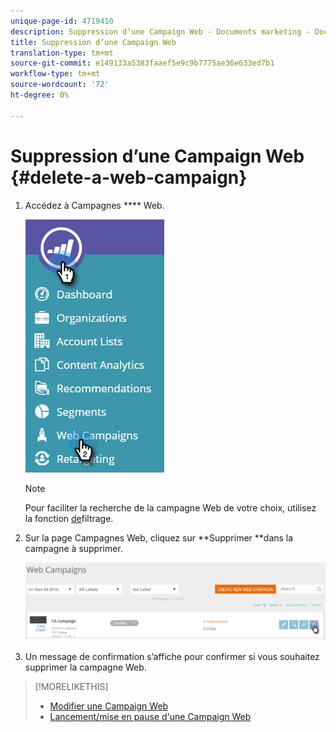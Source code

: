 ```yaml
---
unique-page-id: 4719410
description: Suppression d’une Campaign Web - Documents marketing - Documentation du produit
title: Suppression d’une Campaign Web
translation-type: tm+mt
source-git-commit: e149133a5383faaef5e9c9b7775ae36e633ed7b1
workflow-type: tm+mt
source-wordcount: '72'
ht-degree: 0%

---
```



# Suppression d’une Campaign Web {#delete-a-web-campaign}

1. Accédez à Campagnes **** Web.

   ![](assets/web-campaigns-hand-3.jpg)

   >[!NOTE]
   >
   >Pour faciliter la recherche de la campagne Web de votre choix, utilisez la fonction [de](filter-web-campaigns.md)filtrage.

1. Sur la page Campagnes Web, cliquez sur **Supprimer **dans la campagne à supprimer.

   ![](assets/web-campaigns-1-delete-hand-1.png)

1. Un message de confirmation s’affiche pour confirmer si vous souhaitez supprimer la campagne Web.

>[!MORELIKETHIS]
>
>* [Modifier une Campaign Web](edit-an-existing-web-campaign.md)
>* [Lancement/mise en pause d&#39;une Campaign Web](launch-pause-a-web-campaign.md)

